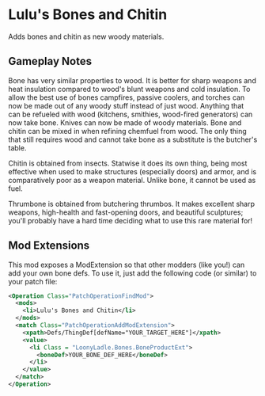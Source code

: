 # Lulu's Bones and Chitin
Adds bones and chitin as new woody materials.

## Gameplay Notes
Bone has very similar properties to wood. It is better for sharp weapons and heat insulation compared to wood's blunt weapons and cold insulation. To allow the best use of bones campfires, passive coolers, and torches can now be made out of any woody stuff instead of just wood. Anything that can be refueled with wood (kitchens, smithies, wood-fired generators) can now take bone. Knives can now be made of woody materials. Bone and chitin can be mixed in when refining chemfuel from wood. The only thing that still requires wood and cannot take bone as a substitute is the butcher's table.

Chitin is obtained from insects. Statwise it does its own thing, being most effective when used to make structures (especially doors) and armor, and is comparatively poor as a weapon material. Unlike bone, it cannot be used as fuel.

Thrumbone is obtained from butchering thrumbos. It makes excellent sharp weapons, high-health and fast-opening doors, and beautiful sculptures; you'll probably have a hard time deciding what to use this rare material for!

## Mod Extensions
This mod exposes a ModExtension so that other modders (like you!) can add your own bone defs. To use it, just add the following code (or similar) to your patch file:

```xml
<Operation Class="PatchOperationFindMod">
  <mods>
    <li>Lulu's Bones and Chitin</li>
  </mods>
  <match Class="PatchOperationAddModExtension">
    <xpath>Defs/ThingDef[defName="YOUR_TARGET_HERE"]</xpath>
    <value>
      <li Class = "LoonyLadle.Bones.BoneProductExt">
        <boneDef>YOUR_BONE_DEF_HERE</boneDef>
      </li>
    </value>
  </match>
</Operation>
```

